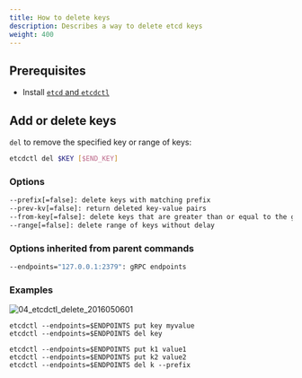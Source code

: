 ```yaml
---
title: How to delete keys
description: Describes a way to delete etcd keys
weight: 400
---
```


## Prerequisites

* Install [`etcd` and `etcdctl`](https://etcd.io/docs/v3.5/install/)

## Add or delete keys

`del` to remove the specified key or range of keys:

```bash
etcdctl del $KEY [$END_KEY]
```

### Options

```bash
--prefix[=false]: delete keys with matching prefix
--prev-kv[=false]: return deleted key-value pairs
--from-key[=false]: delete keys that are greater than or equal to the given key using byte compare
--range[=false]: delete range of keys without delay
```

### Options inherited from parent commands

```bash
--endpoints="127.0.0.1:2379": gRPC endpoints
```

### Examples

![04_etcdctl_delete_2016050601](https://storage.googleapis.com/etcd/demo/04_etcdctl_delete_2016050601.gif)

```shell
etcdctl --endpoints=$ENDPOINTS put key myvalue
etcdctl --endpoints=$ENDPOINTS del key

etcdctl --endpoints=$ENDPOINTS put k1 value1
etcdctl --endpoints=$ENDPOINTS put k2 value2
etcdctl --endpoints=$ENDPOINTS del k --prefix
```
